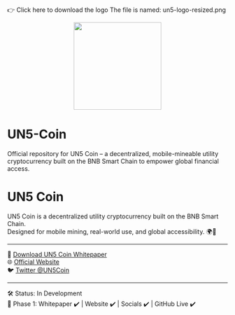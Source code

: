 👉 Click here to download the logo
The file is named: un5-logo-resized.png
<p align="center">
  <img src="https://chat.openai.com/share-image/file-27VddAABsYi9tBFfwHPbDg" width="200"/>
</p>

# UN5-Coin
Official repository for UN5 Coin – a decentralized, mobile-mineable utility cryptocurrency built on the BNB Smart Chain to empower global financial access.
# UN5 Coin

UN5 Coin is a decentralized utility cryptocurrency built on the BNB Smart Chain.  
Designed for mobile mining, real-world use, and global accessibility. 🌍📱

---

📄 [Download UN5 Coin Whitepaper](https://github.com/jackmoy8888/UN5-Coin/blob/main/Coin%20White%20Paper%20Help.pdf)  
🌐 [Official Website](https://www.un5coin.world)  
🐦 [Twitter @UN5Coin](https://twitter.com/UN5Coin)

---

🛠️ Status: In Development  
🚀 Phase 1: Whitepaper ✔️ | Website ✔️ | Socials ✔️ | GitHub Live ✔️